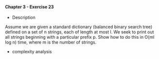 #### Chapter 3 - Exercise 23
* Description

Assume we are given a standard dictionary (balanced binary search tree)
defined on a set of n strings, each of length at most l. We seek to print out all
strings beginning with a particular prefix p. Show how to do this in O(ml log n)
time, where m is the number of strings.

* complexity analysis


